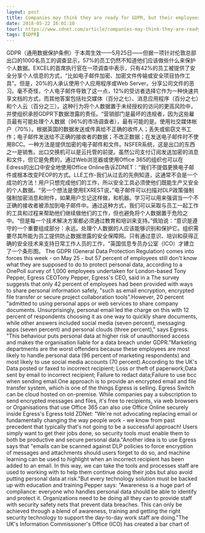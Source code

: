 ```yaml
---
layout: post
title: Companies may think they are ready for GDPR, but their employees are not
date: 2018-05-22 16:01:10
tourl: https://www.zdnet.com/article/companies-may-think-they-are-ready-for-gdpr-but-their-employees-are-not/
tags: [GDPR]
---
```

GDPR（通用数据保护条例）于本周生效——5月25日——但据一项针对伦敦总部出口的1000名员工的调查显示，57%的员工仍然不知道他们应该做些什么来保护个人数据。EXCEL的首席执行官在一项调查中表示，只有42%的员工被提供了安全分享个人信息的方式，“比如电子邮件加密、加密文件传输或安全项目协作工具”。但是，20%的人承认使用个人应用程序或Web Server。分享公司文件的恶习。毫不奇怪，个人电子邮件导致了这一点，12%的受访者选择它作为一种快速共享文档的方式，而其他答案包括社交媒体（百分之七）、消息应用程序（百分之七）和个人云（百分之三）。这种行为将个人数据置于未经授权的访问的更高风险中，并使组织承担GDPR下数据泄露的责任。“营销部门是最坏的违规者，因为这些雇员最有可能处理个人数据（96%的市场调查者），最有可能的是。使用社交媒体帐户（70%）。根据英国的数据发送或传真给不正确的收件人；丢失或偷窃文书工作；电子邮件发送给不正确的接收者的数据；不改正数据；在发送电子邮件时不使用BCC。一种方法是提供加密的电子邮件和文件。NSFER系统，这是出口的东西之一是销售。出口交换机可以是云托管的前提。虽然公司支付订阅发送加密的消息和文件，但它是免费的，通过Web浏览器或使用Office 365的组织也可以在Edress的出口中安全地使用Office Online告诉ZDNET：“我们不提倡更换电子邮件或根本改变PEOP的方式。LLE工作-我们从过去的先例知道，这通常不会是一个成功的方法！用户只想完成他们的工作，所以安全工具必须使他们既能生产又安全的个人数据。“另一个想法是使用EXREST说，”电子邮件可以扫描对DLP政策强制强制加密消息和附件，如果用户忘记这样做，和机器。学习可以用来强调当一个不正确的接收者被添加到电子邮件中。通过这种方式，我们可以采取与员工一起工作的工具和过程来帮助他们继续做他们的工作，但也避免将个人数据置于危险之中。“但是每一个技术解决方案都必须通过教育和培训来支持。”佩珀说：“意识是遵守的一个重要组成部分：永远。处理个人数据的人应该能够识别和保护它。组织需要尽其所能为员工提供防止数据泄露的安全保障网。只有通过意识、培训和获得正确的安全技术来支持日常工作人员的工作，“英国信息专员办公室（ICO）才建立了一个条形图。
The GDPR (General Data Protection Regulation) comes into forces this week - on May 25 - but 57 percent of employees still don't know what they are supposed to do to protect personal data, according to a OnePoll survey of 1,000 employees undertaken for London-based Tony Pepper, Egress CEOTony Pepper, Egress's CEO, said in a The survey suggests that only 42 percent of employees had been provided with ways to share personal information safely, "such as email encryption, encrypted file transfer or secure project collaboration tools".However, 20 percent "admitted to using personal apps or web services to share company documents. Unsurprisingly, personal email led the charge on this with 12 percent of respondents choosing it as one way to quickly share documents, while other answers included social media (seven percent), messaging apps (seven percent) and personal clouds (three percent)," says Egress. "This behaviour puts personal data at higher risk of unauthorised access and makes the organisation liable for a data breach under GDPR."Marketing departments are the worst offenders because these employees are most likely to handle personal data (96 percent of marketing respondents) and most likely to use social media accounts (70 percent).According to the UK's Data posted or faxed to incorrect recipient; Loss or theft of paperwork;Data sent by email to incorrect recipient; Failure to redact data;Failure to use bcc when sending email.One approach is to provide an encrypted email and file transfer system, which is one of the things Egress is selling. Egress Switch can be cloud hosted on on-premise. While companies pay a subscription to send encrypted messages and files, it's free to recipients, via web browsers or Organisations that use Office 365 can also use Office Online securely inside Egress's Egress told ZDNet: "We're not advocating replacing email or fundamentally changing the way people work - we know from past precedent that typically that's not going to be a successful approach! Users simply want to get their jobs done, so security tools must enable them to both be productive and secure personal data."Another idea is to use Egress says that "emails can be scanned against DLP policies to force encryption of messages and attachments should users forget to do so, and machine learning can be used to highlight when an incorrect recipient has been added to an email. In this way, we can take the tools and processes staff are used to working with to help them continue doing their jobs but also avoid putting personal data at risk."But every technology solution must be backed up with education and training.Pepper says: "Awareness is a huge part of compliance: everyone who handles personal data should be able to identify and protect it. Organizations need to be doing all they can to provide staff with security safety nets that prevent data breaches. This can only be achieved through a blend of awareness, training and getting the right security technology to support the day-to-day work staff are doing."The UK's Information Commissioner's Office (ICO) has created a bar chart of